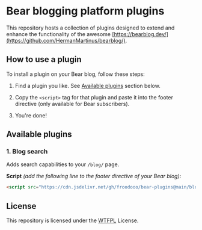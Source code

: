 # Bear blogging platform plugins

This repository hosts a collection of plugins designed to extend and enhance the functionality of the awesome [https://bearblog.dev/](https://github.com/HermanMartinus/bearblog/).

## How to use a plugin

To install a plugin on your Bear blog, follow these steps:

1. Find a plugin you like.
   See [Available plugins](#available-plugins) section below.
   
3. Copy the `<script>` tag for that plugin and paste it into the footer directive (only available for Bear subscribers).

4. You're done!

## Available plugins

### 1. Blog search
Adds search capabilities to your `/blog/` page.

**Script** *(add the following line to the footer directive of your Bear blog)*:
```html
<script src="https://cdn.jsdelivr.net/gh/froodooo/bear-plugins@main/blog-search.js"></script>
```

## License

This repository is licensed under the [WTFPL](http://www.wtfpl.net/) License.
